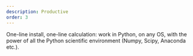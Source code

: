 ```yaml
---
description: Productive
order: 3
---
```

One-line install, one-line calculation: work in Python, on any OS, with the power of all the Python scientific environment (Numpy, Scipy, Anaconda etc.).
